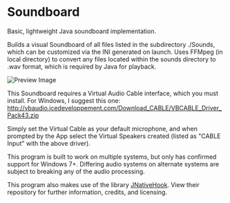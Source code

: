 # Soundboard
Basic, lightweight Java soundboard implementation.

Builds a visual Soundboard of all files listed in the subdirectory ./Sounds, which can be customized via the INI generated on launch.
Uses FFMpeg (in local directory) to convert any files located within the sounds directory to .wav format, which is required by Java for playback.

![Preview Image](https://github.com/shadowmoose/Soundboard/blob/master/Preview.png)

This Soundboard requires a Virtual Audio Cable interface, which you must install.
For Windows, I suggest this one: http://vbaudio.jcedeveloppement.com/Download_CABLE/VBCABLE_Driver_Pack43.zip

Simply set the Virtual Cable as your default microphone, and when prompted by the App select the Virtual Speakers created (listed as "CABLE Input" with the above driver).

This program is built to work on multiple systems, but only has confirmed support for Windows 7+. Differing audio systems on alternate systems are subject to breaking any of the audio processing.

This program also makes use of the library [JNativeHook](https://github.com/kwhat/jnativehook). View their repository for further information, credits, and licensing.
